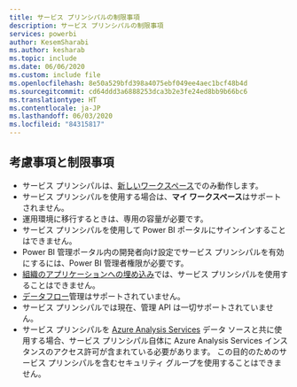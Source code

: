 ```yaml
---
title: サービス プリンシパルの制限事項
description: サービス プリンシパルの制限事項
services: powerbi
author: KesemSharabi
ms.author: kesharab
ms.topic: include
ms.date: 06/06/2020
ms.custom: include file
ms.openlocfilehash: 8e50a529bfd398a4075ebf049ee4aec1bcf48b4d
ms.sourcegitcommit: cd64ddd3a6888253dca3b2e3fe24ed8bb9b66bc6
ms.translationtype: HT
ms.contentlocale: ja-JP
ms.lasthandoff: 06/03/2020
ms.locfileid: "84315817"
---
```

## <a name="considerations-and-limitations"></a>考慮事項と制限事項

* サービス プリンシパルは、[新しいワークスペース](../collaborate-share/service-create-the-new-workspaces.md)でのみ動作します。
* サービス プリンシパルを使用する場合は、**マイ ワークスペース**はサポートされません。
* 運用環境に移行するときは、専用の容量が必要です。
* サービス プリンシパルを使用して Power BI ポータルにサインインすることはできません。
* Power BI 管理ポータル内の開発者向け設定でサービス プリンシパルを有効にするには、Power BI 管理者権限が必要です。
* [組織のアプリケーションへの埋め込み](../developer/embedded/embed-sample-for-your-organization.md)では、サービス プリンシパルを使用することはできません。
* [データフロー](../transform-model/service-dataflows-overview.md)管理はサポートされていません。
* サービス プリンシパルでは現在、管理 API は一切サポートされていません。
* サービス プリンシパルを [Azure Analysis Services](https://docs.microsoft.com/azure/analysis-services/analysis-services-overview) データ ソースと共に使用する場合、サービス プリンシパル自体に Azure Analysis Services インスタンスのアクセス許可が含まれている必要があります。 この目的のためのサービス プリンシパルを含むセキュリティ グループを使用することはできません。